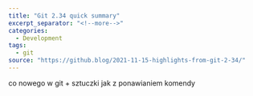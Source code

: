 ```yaml
---
title: "Git 2.34 quick summary"
excerpt_separator: "<!--more-->"
categories:
  - Development
tags:
  - git
source: "https://github.blog/2021-11-15-highlights-from-git-2-34/"
---
```



<!--more-->
co nowego w git + sztuczki jak z ponawianiem komendy

